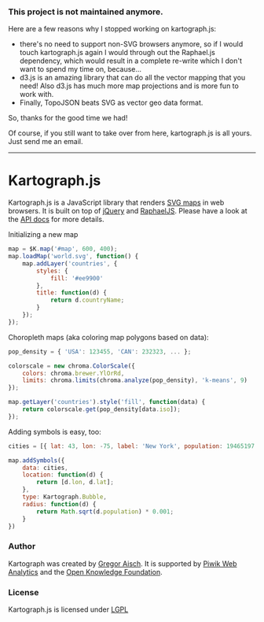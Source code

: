 
### This project is not maintained anymore. 

Here are a few reasons why I stopped working on kartograph.js:

* there's no need to support non-SVG browsers anymore, so if I would touch kartograph.js again I would through out the Raphael.js dependency, which would result in a complete re-write which I don't want to spend my time on, because...
* d3.js is an amazing library that can do all the vector mapping that you need! Also d3.js has much more map projections and is more fun to work with.
* Finally, TopoJSON beats SVG as vector geo data format.

So, thanks for the good time we had!

Of course, if you still want to take over from here, kartograph.js is all yours. Just send me an email.

-------------

# Kartograph.js

Kartograph.js is a JavaScript library that renders [SVG maps](https://github.com/kartograph/kartograph.py/) in web browsers. It is built on top of [jQuery](http://jquery.com) and [RaphaelJS](http://raphaeljs.com). Please have a look at the [API docs](https://github.com/kartograph/kartograph.js/wiki/API) for more details. 

Initializing a new map

```javascript
map = $K.map('#map', 600, 400);
map.loadMap('world.svg', function() {
	map.addLayer('countries', {
		styles: {
			fill: '#ee9900'
		},
		title: function(d) {
			return d.countryName;
		}
	});
});
```

Choropleth maps (aka coloring map polygons based on data):

```javascript
pop_density = { 'USA': 123455, 'CAN': 232323, ... };

colorscale = new chroma.ColorScale({
	colors: chroma.brewer.YlOrRd,
	limits: chroma.limits(chroma.analyze(pop_density), 'k-means', 9)
});

map.getLayer('countries').style('fill', function(data) {
	return colorscale.get(pop_density[data.iso]);
});
```

Adding symbols is easy, too:

```javascript
cities = [{ lat: 43, lon: -75, label: 'New York', population: 19465197 }];

map.addSymbols({
	data: cities,
	location: function(d) {
		return [d.lon, d.lat];
	},
	type: Kartograph.Bubble,
	radius: function(d) {
		return Math.sqrt(d.population) * 0.001;
	}
})
```

### Author

Kartograph was created by [Gregor Aisch](http://github.com/gka/). It is supported by [Piwik Web Analytics](http://piwik.org) and the [Open Knowledge Foundation](http://okfn.org).

### License

Kartograph.js is licensed under [LGPL](http://www.gnu.org/licenses/lgpl-3.0.txt)

